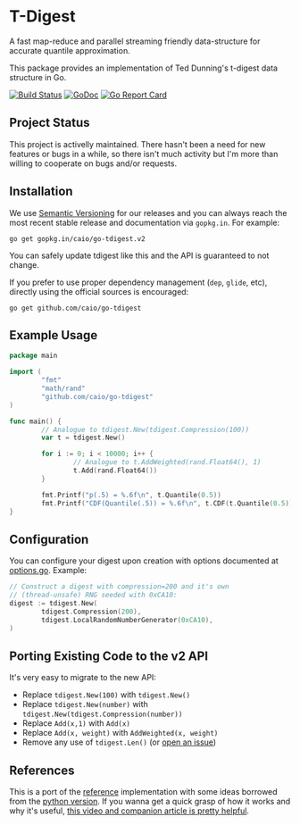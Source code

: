 # T-Digest

A fast map-reduce and parallel streaming friendly data-structure for accurate
quantile approximation.

This package provides an implementation of Ted Dunning's t-digest data
structure in Go.

[![Build Status](https://travis-ci.org/caio/go-tdigest.svg?branch=master)](https://travis-ci.org/caio/go-tdigest)
[![GoDoc](https://godoc.org/github.com/caio/go-tdigest?status.svg)](http://godoc.org/github.com/caio/go-tdigest)
[![Go Report Card](https://goreportcard.com/badge/github.com/caio/go-tdigest)](https://goreportcard.com/report/github.com/caio/go-tdigest)

## Project Status

This project is activelly maintained. There hasn't been a need for new features
or bugs in a while, so there isn't much activity but I'm more than willing to
cooperate on bugs and/or requests.

## Installation

We use [Semantic Versioning][semver] for our releases and you can
always reach the most recent stable release and documentation via
`gopkg.in`. For example:

    go get gopkg.in/caio/go-tdigest.v2

You can safely update tdigest like this and the API is guaranteed
to not change.

If you prefer to use proper dependency management (`dep`, `glide`,
etc), directly using the official sources is encouraged:

    go get github.com/caio/go-tdigest

[semver]: http://semver.org/

## Example Usage

```go
package main

import (
        "fmt"
        "math/rand"
        "github.com/caio/go-tdigest"
)

func main() {
        // Analogue to tdigest.New(tdigest.Compression(100))
        var t = tdigest.New()

        for i := 0; i < 10000; i++ {
                // Analogue to t.AddWeighted(rand.Float64(), 1)
                t.Add(rand.Float64())
        }

        fmt.Printf("p(.5) = %.6f\n", t.Quantile(0.5))
        fmt.Printf("CDF(Quantile(.5)) = %.6f\n", t.CDF(t.Quantile(0.5)))
}
```

## Configuration

You can configure your digest upon creation with options documented
at [options.go](options.go). Example:

```go
// Construct a digest with compression=200 and it's own
// (thread-unsafe) RNG seeded with 0xCA10:
digest := tdigest.New(
        tdigest.Compression(200),
        tdigest.LocalRandomNumberGenerator(0xCA10),
)
```

## Porting Existing Code to the v2 API

It's very easy to migrate to the new API:

- Replace `tdigest.New(100)` with `tdigest.New()`
- Replace `tdigest.New(number)` with `tdigest.New(tdigest.Compression(number))`
- Replace `Add(x,1)` with `Add(x)`
- Replace `Add(x, weight)` with `AddWeighted(x, weight)`
- Remove any use of `tdigest.Len()` (or [open an issue][issues])

[issues]: https://github.com/caio/go-tdigest/issues/new

## References

This is a port of the [reference][1] implementation with some ideas borrowed
from the [python version][2]. If you wanna get a quick grasp of how it works
and why it's useful, [this video and companion article is pretty helpful][3].

[1]: https://github.com/tdunning/t-digest
[2]: https://github.com/CamDavidsonPilon/tdigest
[3]: https://www.mapr.com/blog/better-anomaly-detection-t-digest-whiteboard-walkthrough

